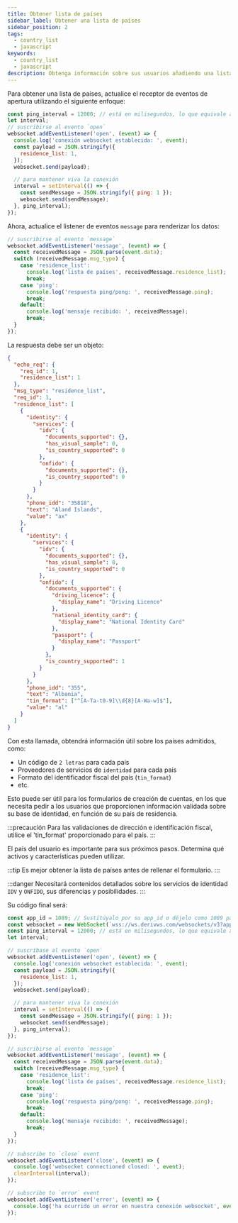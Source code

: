 ```yaml
---
title: Obtener lista de países
sidebar_label: Obtener una lista de países
sidebar_position: 2
tags:
  - country_list
  - javascript
keywords:
  - country_list
  - javascript
description: Obtenga información sobre sus usuarios añadiendo una lista de países a su aplicación comercial. Aprenda a hacerlo con este ejemplo de API JavaScript.
---
```


<!-- :::caution
You can learn more about countries [here](/docs/terminology/trading/residence-list)
::: -->

Para obtener una lista de países, actualice el receptor de eventos de apertura utilizando el siguiente enfoque:

```js title="index.js" showLineNumbers
const ping_interval = 12000; // está en milisegundos, lo que equivale a 120 segundos
let interval;
// suscribirse al evento `open`
websocket.addEventListener('open', (event) => {
  console.log('conexión websocket establecida: ', event);
  const payload = JSON.stringify({
    residence_list: 1,
  });
  websocket.send(payload);

  // para mantener viva la conexión
  interval = setInterval(() => {
    const sendMessage = JSON.stringify({ ping: 1 });
    websocket.send(sendMessage);
  }, ping_interval);
});
```

Ahora, actualice el listener de eventos `message` para renderizar los datos:

```js title="index.js" showLineNumbers
// suscribirse al evento `message`
websocket.addEventListener('message', (event) => {
  const receivedMessage = JSON.parse(event.data);
  switch (receivedMessage.msg_type) {
    case 'residence_list':
      console.log('lista de países', receivedMessage.residence_list);
      break;
    case 'ping':
      console.log('respuesta ping/pong: ', receivedMessage.ping);
      break;
    default:
      console.log('mensaje recibido: ', receivedMessage);
      break;
  }
});
```

La respuesta debe ser un objeto:

```json showLineNumbers
{
  "echo_req": {
    "req_id": 1,
    "residence_list": 1
  },
  "msg_type": "residence_list",
  "req_id": 1,
  "residence_list": [
    {
      "identity": {
        "services": {
          "idv": {
            "documents_supported": {},
            "has_visual_sample": 0,
            "is_country_supported": 0
          },
          "onfido": {
            "documents_supported": {},
            "is_country_supported": 0
          }
        }
      },
      "phone_idd": "35818",
      "text": "Aland Islands",
      "value": "ax"
    },
    {
      "identity": {
        "services": {
          "idv": {
            "documents_supported": {},
            "has_visual_sample": 0,
            "is_country_supported": 0
          },
          "onfido": {
            "documents_supported": {
              "driving_licence": {
                "display_name": "Driving Licence"
              },
              "national_identity_card": {
                "display_name": "National Identity Card"
              },
              "passport": {
                "display_name": "Passport"
              }
            },
            "is_country_supported": 1
          }
        }
      },
      "phone_idd": "355",
      "text": "Albania",
      "tin_format": ["^[A-Ta-t0-9]\\d{8}[A-Wa-w]$"],
      "value": "al"
    }
  ]
}
```

Con esta llamada, obtendrá información útil sobre los países admitidos, como:

- Un código de `2 letras` para cada país
- Proveedores de servicios de `identidad` para cada país
- Formato del identificador fiscal del país (`tin_format`)
- etc.

Esto puede ser útil para los formularios de creación de cuentas, en los que necesita pedir a los usuarios que proporcionen información validada sobre su base de identidad, en función de su país de residencia.

:::precaución
Para las validaciones de dirección e identificación fiscal, utilice el 'tin_format' proporcionado para el país.
:::

El país del usuario es importante para sus próximos pasos. Determina qué activos y características pueden utilizar.

:::tip
Es mejor obtener la lista de países antes de rellenar el formulario.
:::

:::danger
Necesitará contenidos detallados sobre los servicios de identidad `IDV` y `ONFIDO`, sus diferencias y posibilidades.
:::

Su código final será:

```js title="index.js" showLineNumbers
const app_id = 1089; // Sustitúyalo por su app_id o déjelo como 1089 para las pruebas.
const websocket = new WebSocket(`wss://ws.derivws.com/websockets/v3?app_id=${app_id}`);
const ping_interval = 12000; // está en milisegundos, lo que equivale a 120 segundos
let interval;

// suscríbase al evento `open`
websocket.addEventListener('open', (event) => {
  console.log('conexión websocket establecida: ', event);
  const payload = JSON.stringify({
    residence_list: 1,
  });
  websocket.send(payload);

  // para mantener viva la conexión
  interval = setInterval(() => {
    const sendMessage = JSON.stringify({ ping: 1 });
    websocket.send(sendMessage);
  }, ping_interval);
});

// suscribirse al evento `message`
websocket.addEventListener('message', (event) => {
  const receivedMessage = JSON.parse(event.data);
  switch (receivedMessage.msg_type) {
    case 'residence_list':
      console.log('lista de países', receivedMessage.residence_list);
      break;
    case 'ping':
      console.log('respuesta ping/pong: ', receivedMessage.ping);
      break;
    default:
      console.log('mensaje recibido: ', receivedMessage);
      break;
  }
});

// subscribe to `close` event
websocket.addEventListener('close', (event) => {
  console.log('websocket connectioned closed: ', event);
  clearInterval(interval);
});

// subscribe to `error` event
websocket.addEventListener('error', (event) => {
  console.log('ha ocurrido un error en nuestra conexión websocket', event);
});
```
